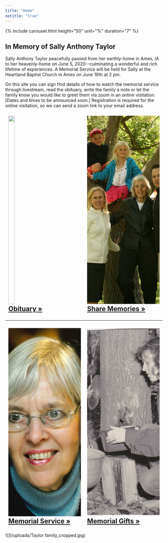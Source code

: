 ```yaml
---
title: "Home"
notitle: "true"
---
```


{% include carousel.html height="50" unit="%" duration="7" %}

## In Memory of Sally Anthony Taylor

Sally Anthony Taylor peacefully passed from her earthly-home in Ames, IA to her heavenly-home on June 5, 2020--culminating a wonderful and rich lifetime of experiences.  A Memorial Service will be held for Sally at the Heartland Baptist Church in Ames on June 19th at 2 pm.

On this site you can sign find details of how to watch the memorial service through livestream, read the obituary, write the family a note or let the family know you would like to greet them via zoom in an online visitation.  [Dates and times to be announced soon.] Registration is required for the online visitation, so we can send a zoom link to your email address.

<div style="display: flex;">
<div style="flex-basis: 100%; padding: 10px">
<a href="/obituary">
<img src="/uploads/(1a) 5.jpg" style="height: 600px; width: max-content; object-fit: cover;">
<h2 style="margin: 0;" id="obituary">Obituary »</h2>
</a>
</div>
<hr>
<div style="flex-basis: 100%; padding: 10px">
<a href="/share-memories">
<img src="/uploads/IMG_8048_cropped.jpg" style="height: 600px; width: max-content; object-fit: cover;">
<h2 style="margin: 0;" id="share-memories">Share Memories »</h2>
</a>
</div>
</div>
<hr>
<div style="display: flex;">
<div style="flex-basis: 100%; padding: 10px">
<a href="/memorial-serivce">
<img src="/uploads/Taylor_Sally_6_5_2020.jpg" style="height: 600px; width: max-content; object-fit: cover;">
<h2 style="margin: 0;" id="memorial-service">Memorial Service »</h2>
</a>
</div>
<hr>
<div style="flex-basis: 100%; padding: 10px">
<a href="/memorial-gifts">
<img src="/uploads/(1a) 8.jpg" style="height: 600px; width: max-content; object-fit: cover;">
<h2 style="margin: 0;" id="memorial-gifts">Memorial Gifts »</h2>
</a>
</div>
</div>

![](/uploads/Taylor family_cropped.jpg)
